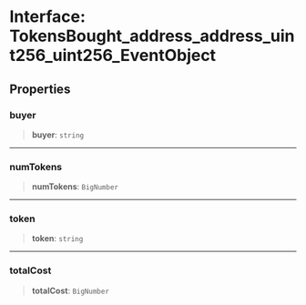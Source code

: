 # Interface: TokensBought\_address\_address\_uint256\_uint256\_EventObject

## Properties

### buyer

> **buyer**: `string`

***

### numTokens

> **numTokens**: `BigNumber`

***

### token

> **token**: `string`

***

### totalCost

> **totalCost**: `BigNumber`
